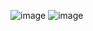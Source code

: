 ![image](https://github.com/giuseppedipoce/Task-Arithmetic-Tuning-of-MobileNetV2-/assets/114066138/33b0d625-2879-4fe6-83ed-37b5dd4f9c31)
![image](https://github.com/giuseppedipoce/Task-Arithmetic-Tuning-of-MobileNetV2-/assets/114066138/7c3e913a-2635-4fff-a4b4-517463d29b19)

